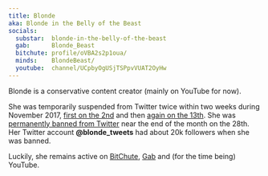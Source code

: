 ```yaml
---
title: Blonde
aka: Blonde in the Belly of the Beast
socials:
  substar:  blonde-in-the-belly-of-the-beast
  gab:      Blonde_Beast
  bitchute: profile/oVBA2s2p1oua/
  minds:    BlondeBeast/
  youtube:  channel/UCpbyOgUSjTSPpvVUAT2OyHw
---
```


Blonde is a conservative content creator (mainly on YouTube for now).

She was temporarily suspended from Twitter twice within two weeks during November 2017, [first on the 2nd](/events/twitter-suspends-blonde-for-banter/) and then [again on the 13th](/events/twitter-suspends-blonde-for-tweeting-about-statistics/).
She was [permanently banned from Twitter](/events/twitter-bans-blonde/) near the end of the month on the 28th.
Her Twitter account **@blonde_tweets** had about 20k followers when she was banned.

Luckily, she remains active on [BitChute](https://www.bitchute.com/profile/oVBA2s2p1oua/), [Gab](https://gab.com/Blonde_Beast) and (for the time being) YouTube.
